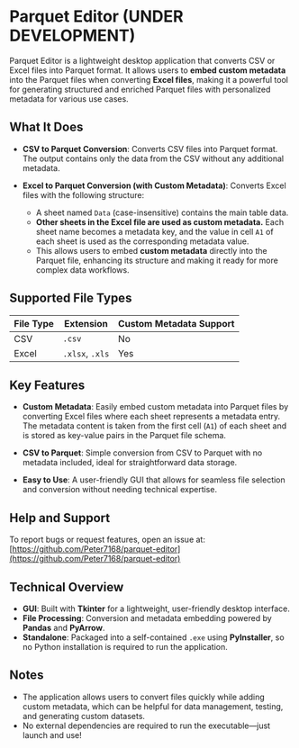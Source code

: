 # Parquet Editor (UNDER DEVELOPMENT)

Parquet Editor is a lightweight desktop application that converts CSV or Excel files into Parquet format. It allows users to **embed custom metadata** into the Parquet files when converting **Excel files**, making it a powerful tool for generating structured and enriched Parquet files with personalized metadata for various use cases.

## What It Does

- **CSV to Parquet Conversion**: Converts CSV files into Parquet format. The output contains only the data from the CSV without any additional metadata.

- **Excel to Parquet Conversion (with Custom Metadata)**: Converts Excel files with the following structure:
  - A sheet named `Data` (case-insensitive) contains the main table data.
  - **Other sheets in the Excel file are used as custom metadata.** Each sheet name becomes a metadata key, and the value in cell `A1` of each sheet is used as the corresponding metadata value.
  - This allows users to embed **custom metadata** directly into the Parquet file, enhancing its structure and making it ready for more complex data workflows.

## Supported File Types

| File Type | Extension        |Custom Metadata Support     |
|-----------|------------------|----------------------------|
| CSV       | `.csv`           | No                         |
| Excel     | `.xlsx`, `.xls`  | Yes       |

## Key Features

- **Custom Metadata**: Easily embed custom metadata into Parquet files by converting Excel files where each sheet represents a metadata entry. The metadata content is taken from the first cell (`A1`) of each sheet and is stored as key-value pairs in the Parquet file schema.
  
- **CSV to Parquet**: Simple conversion from CSV to Parquet with no metadata included, ideal for straightforward data storage.

- **Easy to Use**: A user-friendly GUI that allows for seamless file selection and conversion without needing technical expertise.

## Help and Support

To report bugs or request features, open an issue at:  
[https://github.com/Peter7168/parquet-editor](https://github.com/Peter7168/parquet-editor)

## Technical Overview

- **GUI**: Built with **Tkinter** for a lightweight, user-friendly desktop interface.
- **File Processing**: Conversion and metadata embedding powered by **Pandas** and **PyArrow**.
- **Standalone**: Packaged into a self-contained `.exe` using **PyInstaller**, so no Python installation is required to run the application.

## Notes

- The application allows users to convert files quickly while adding custom metadata, which can be helpful for data management, testing, and generating custom datasets.
- No external dependencies are required to run the executable—just launch and use!
